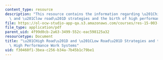 ```yaml
---
content_type: resource
description: "This resource contains the information regarding \u201Chigh road\u201D\
  \ and \u201Clow road\u201D strategies and the birth of high performance work systems."
file: https://ol-ocw-studio-app-qa.s3.amazonaws.com/courses/res-15-003-shaping-the-future-of-work-15-662x-spring-2016/f30460f13beac256b34a7b45b1c79be1_MITRES_15_003S16_worksys.pdf
file_type: application/pdf
parent_uid: 4f99d0cb-2a63-3499-552c-eac598125a32
resourcetype: Document
title: "\u201CHigh Road\u201D and \u201CLow Road\u201D Strategies and the Birth of\
  \ High Performance Work Systems"
uid: f30460f1-3bea-c256-b34a-7b45b1c79be1
---
```

